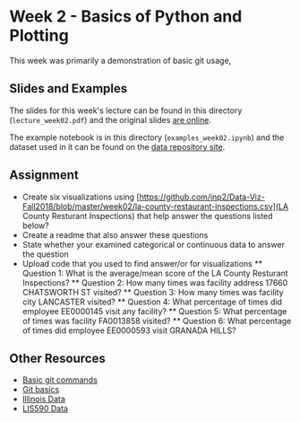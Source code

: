 # Week 2 - Basics of Python and Plotting

This week was primarily a demonstration of basic git usage, 

## Slides and Examples

The slides for this week's lecture can be found in this directory (`lecture_week02.pdf`)
and the original slides [are online](
https://docs.google.com/presentation/d/1gZS3IBisIFCbEjkLIM3uxwJ6i8p-80n67l0pGnpFg0g/edit?usp=sharing).

The example notebook is in this directory (`examples_week02.ipynb`) and the
dataset used in it can be found on the [data repository
site](https://girder.hub.yt/#item/588b65a44085f90001229e98).

## Assignment

* Create six visualizations using [https://github.com/inp2/Data-Viz-Fall2018/blob/master/week02/la-county-restaurant-inspections.csv](LA County Resturant Inspections) that help answer the questions listed below?
* Create a readme that also answer these questions
* State whether your examined categorical or continuous data to answer the question
* Upload code that you used to find answer/or for visualizations
** Question 1: What is the average/mean score of the LA County Resturant Inspections?
** Question 2: How many times was facility address 17660 CHATSWORTH ST visited?
** Question 3: How many times was facility city LANCASTER visited?
** Question 4: What percentage of times did employee EE0000145 visit any facility?
** Question 5: What percentage of times was facility FA0013858 visited?
** Question 6: What percentage of times did employee EE0000593 visit GRANADA HILLS?
 
## Other Resources

* [Basic git commands](https://confluence.atlassian.com/bitbucketserver/basic-git-commands-776639767.html)
* [Git basics](https://git-scm.com/book/en/v2/Getting-Started-Git-Basics)
* [Illinois Data](https://data.illinois.gov/)
* [LIS590 Data](https://girder.hub.yt/#folder/588b650e4085f90001229e96)

